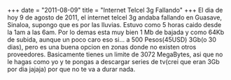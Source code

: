 +++
date = "2011-08-09"
title = "Internet Telcel 3g Fallando"
+++
El dia de hoy 9 de agosto de 2011, el internet telcel 3g andaba fallando en Guasave, Sinaloa, supongo que es por las lluvias. Estuvo como 5 horas caido desde la 1am a las 6am. Por lo demas esta muy bien 1 Mb de bajada y como 64Kb de subida, aunque un poco caro eso si... a 500 Pesos(45USD) 3Gb(o 30 dias), pero es una buena opcion en zonas donde no existen otros proveedores. Basicamente tienes un limite de 3072 MegaBytes, asi que no le hagas como yo y te pongas a descargar series de tv(crei que eran 3Gb por dia jajaja) por que no te va a durar nada.


